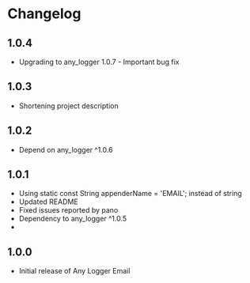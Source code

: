 # Changelog

## 1.0.4

* Upgrading to any_logger 1.0.7 - Important bug fix

## 1.0.3

* Shortening project description

## 1.0.2

* Depend on any_logger ^1.0.6

## 1.0.1

* Using static const String appenderName = 'EMAIL'; instead of string
* Updated README
* Fixed issues reported by pano
* Dependency to any_logger ^1.0.5
* 
## 1.0.0

* Initial release of Any Logger Email